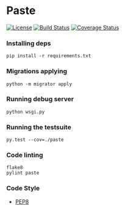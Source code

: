 # Paste
[![License](https://img.shields.io/badge/license-MIT-blue.svg)](https://github.com/Afonasev/Paste/blob/master/LICENSE)
[![Build Status](https://travis-ci.org/Afonasev/Paste.svg?branch=master)](https://travis-ci.org/Afonasev/Paste)
[![Coverage Status](https://coveralls.io/repos/github/Afonasev/Paste/badge.svg?branch=master)](https://coveralls.io/github/Afonasev/Paste?branch=master)

### Installing deps

    pip install -r requirements.txt

### Migrations applying
    python -m migrator apply

### Running debug server

    python wsgi.py

### Running the testsuite

    py.test --cov=./paste

### Code linting

    flake8
    pylint paste

### Code Style

* [PEP8](https://www.python.org/dev/peps/pep-0008/)
